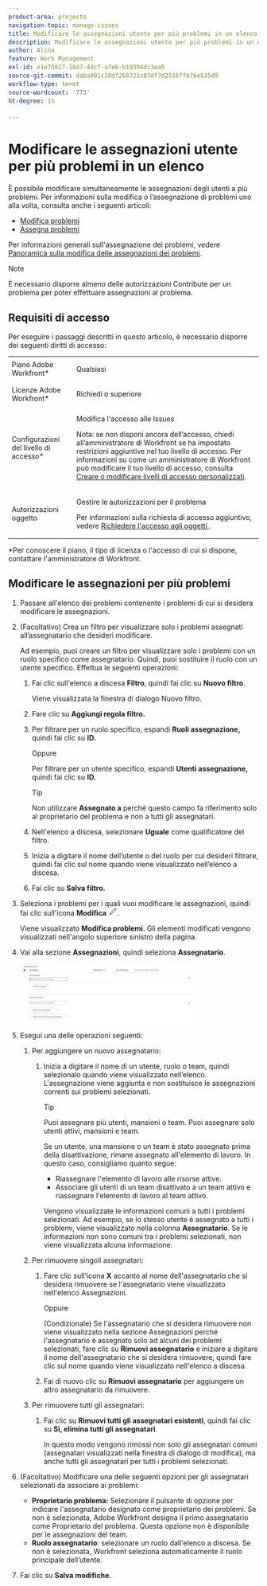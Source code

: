 ```yaml
---
product-area: projects
navigation-topic: manage-issues
title: Modificare le assegnazioni utente per più problemi in un elenco
description: Modificare le assegnazioni utente per più problemi in un elenco
author: Alina
feature: Work Management
exl-id: e1e75027-1847-44cf-afeb-b19394dc3ea5
source-git-commit: daba001c28df268721c87df7d2516ffb76e535d9
workflow-type: tm+mt
source-wordcount: '773'
ht-degree: 1%

---
```


# Modificare le assegnazioni utente per più problemi in un elenco

<!--
<p data-mc-conditions="QuicksilverOrClassic.Draft mode">(NOTE: similar article exists for tasks)</p>
-->

È possibile modificare simultaneamente le assegnazioni degli utenti a più problemi. Per informazioni sulla modifica o l’assegnazione di problemi uno alla volta, consulta anche i seguenti articoli:

* [Modifica problemi](../../../manage-work/issues/manage-issues/edit-issues.md)
* [Assegna problemi](../../../manage-work/issues/manage-issues/assign-issues.md)

Per informazioni generali sull&#39;assegnazione dei problemi, vedere [Panoramica sulla modifica delle assegnazioni dei problemi](../../../manage-work/issues/manage-issues/modify-issue-assignments-overview.md).

>[!NOTE]
>
>È necessario disporre almeno delle autorizzazioni Contribute per un problema per poter effettuare assegnazioni al problema.

## Requisiti di accesso

Per eseguire i passaggi descritti in questo articolo, è necessario disporre dei seguenti diritti di accesso:

<table style="table-layout:auto"> 
 <col> 
 <col> 
 <tbody> 
  <tr> 
   <td role="rowheader">Piano Adobe Workfront*</td> 
   <td> <p>Qualsiasi </p> </td> 
  </tr> 
  <tr> 
   <td role="rowheader">Licenze Adobe Workfront*</td> 
   <td> <p>Richiedi o superiore</p> </td> 
  </tr> 
  <tr> 
   <td role="rowheader">Configurazioni del livello di accesso*</td> 
   <td> <p>Modifica l'accesso alle Issues</p> <p>Nota: se non disponi ancora dell’accesso, chiedi all’amministratore di Workfront se ha impostato restrizioni aggiuntive nel tuo livello di accesso. Per informazioni su come un amministratore di Workfront può modificare il tuo livello di accesso, consulta <a href="../../../administration-and-setup/add-users/configure-and-grant-access/create-modify-access-levels.md" class="MCXref xref">Creare o modificare livelli di accesso personalizzati</a>.</p> </td> 
  </tr> 
  <tr> 
   <td role="rowheader">Autorizzazioni oggetto</td> 
   <td> <p>Gestire le autorizzazioni per il problema</p> <p>Per informazioni sulla richiesta di accesso aggiuntivo, vedere <a href="../../../workfront-basics/grant-and-request-access-to-objects/request-access.md" class="MCXref xref">Richiedere l'accesso agli oggetti </a>.</p> </td> 
  </tr> 
 </tbody> 
</table>

&#42;Per conoscere il piano, il tipo di licenza o l&#39;accesso di cui si dispone, contattare l&#39;amministratore di Workfront.

<!--
<div data-mc-conditions="QuicksilverOrClassic.Draft mode">
<h2>When to modify user assignments on issues</h2>
<p>(NOTE:&nbsp;drafted and moved to the overview article: Modify issue assignments overview)</p>
<p>You might want to modify the user assignments for multiple issues for a variety of&nbsp;reasons, including the following:</p>
<ul>
<li>Users join or leave&nbsp;your team</li>
<li>A user takes a vacation that extends beyond the issue&nbsp;due dates</li>
<li>A specific role or user is set as the assignee for multiple issues and you want to quickly modify all items to be assigned to a different user or role</li>
</ul>
</div>
-->

## Modificare le assegnazioni per più problemi

1. Passare all&#39;elenco dei problemi contenente i problemi di cui si desidera modificare le assegnazioni.
1. (Facoltativo) Crea un filtro per visualizzare solo i problemi assegnati all’assegnatario che desideri modificare.

   Ad esempio, puoi creare un filtro per visualizzare solo i problemi con un ruolo specifico come assegnatario. Quindi, puoi sostituire il ruolo con un utente specifico. Effettua le seguenti operazioni:

   1. Fai clic sull&#39;elenco a discesa **Filtro**, quindi fai clic su **Nuovo filtro**.

      Viene visualizzata la finestra di dialogo Nuovo filtro.

   1. Fare clic su **Aggiungi regola filtro.**
   1. Per filtrare per un ruolo specifico, espandi **Ruoli assegnazione,** quindi fai clic su **ID.**

      Oppure

      Per filtrare per un utente specifico, espandi **Utenti assegnazione,** quindi fai clic su **ID.**

      >[!TIP]
      >
      >Non utilizzare **Assegnato a** perché questo campo fa riferimento solo al proprietario del problema e non a tutti gli assegnatari.

   1. Nell&#39;elenco a discesa, selezionare **Uguale** come qualificatore del filtro.
   1. Inizia a digitare il nome dell’utente o del ruolo per cui desideri filtrare, quindi fai clic sul nome quando viene visualizzato nell’elenco a discesa.
   1. Fai clic su **Salva filtro.**

1. Seleziona i problemi per i quali vuoi modificare le assegnazioni, quindi fai clic sull&#39;icona **Modifica** ![](assets/qs-edit-icon.png).

   Viene visualizzato **Modifica problemi**. Gli elementi modificati vengono visualizzati nell&#39;angolo superiore sinistro della pagina.

1. Vai alla sezione **Assegnazioni**, quindi seleziona **Assegnatario**.

   ![](assets/classic-assignmens-area-on-edit-box-350x119.png)

1. Esegui una delle operazioni seguenti:

   1. Per aggiungere un nuovo assegnatario:

      1. Inizia a digitare il nome di un utente, ruolo o team, quindi selezionalo quando viene visualizzato nell’elenco. L&#39;assegnazione viene aggiunta e non sostituisce le assegnazioni correnti sui problemi selezionati.

         >[!TIP]
         >
         >Puoi assegnare più utenti, mansioni o team. Puoi assegnare solo utenti attivi, mansioni e team.
         >
         >Se un utente, una mansione o un team è stato assegnato prima della disattivazione, rimane assegnato all&#39;elemento di lavoro. In questo caso, consigliamo quanto segue:
         >
         >* Riassegnare l&#39;elemento di lavoro alle risorse attive.
         >* Associare gli utenti di un team disattivato a un team attivo e riassegnare l&#39;elemento di lavoro al team attivo.

         Vengono visualizzate le informazioni comuni a tutti i problemi selezionati. Ad esempio, se lo stesso utente è assegnato a tutti i problemi, viene visualizzato nella colonna **Assegnatario**. Se le informazioni non sono comuni tra i problemi selezionati, non viene visualizzata alcuna informazione.

   1. Per rimuovere singoli assegnatari:

      1. Fare clic sull&#39;icona **X** accanto al nome dell&#39;assegnatario che si desidera rimuovere se l&#39;assegnatario viene visualizzato nell&#39;elenco Assegnazioni.

         Oppure

         (Condizionale) Se l&#39;assegnatario che si desidera rimuovere non viene visualizzato nella sezione Assegnazioni perché l&#39;assegnatario è assegnato solo ad alcuni dei problemi selezionati, fare clic su **Rimuovi assegnatario** e iniziare a digitare il nome dell&#39;assegnatario che si desidera rimuovere, quindi fare clic sul nome quando viene visualizzato nell&#39;elenco a discesa.

      1. Fai di nuovo clic su **Rimuovi assegnatario** per aggiungere un altro assegnatario da rimuovere.

   1. Per rimuovere tutti gli assegnatari:

      1. Fai clic su **Rimuovi tutti gli assegnatari esistenti**, quindi fai clic su **Sì, elimina tutti gli assegnatari**.

         In questo modo vengono rimossi non solo gli assegnatari comuni (assegnatari visualizzati nella finestra di dialogo di modifica), ma anche tutti gli assegnatari per tutti i problemi selezionati.

1. (Facoltativo) Modificare una delle seguenti opzioni per gli assegnatari selezionati da associare ai problemi:

   * **Proprietario problema:** Selezionare il pulsante di opzione per indicare l&#39;assegnatario designato come proprietario dei problemi. Se non è selezionata, Adobe Workfront designa il primo assegnatario come Proprietario del problema. Questa opzione non è disponibile per le assegnazioni del team.
   * **Ruolo assegnatario**: selezionare un ruolo dall&#39;elenco a discesa. Se non è selezionata, Workfront seleziona automaticamente il ruolo principale dell’utente.

1. Fai clic su **Salva modifiche**.
